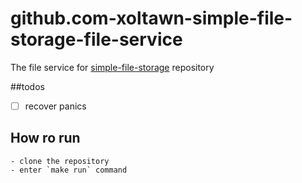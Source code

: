 # github.com-xoltawn-simple-file-storage-file-service
The file service for [simple-file-storage](https://github.com/xoltawn/simple-file-storage.git) repository


##todos
- [ ] recover panics

## How ro run
    - clone the repository
    - enter `make run` command